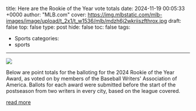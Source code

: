 title: Here are the Rookie of the Year vote totals
date: 2024-11-19 00:05:33 +0000
author: "MLB.com"
cover: https://img.mlbstatic.com/mlb-images/image/upload/t_2x1/t_w1536/mlb/mdzh6j2wkriiszfthrox.jpg
draft: false
top: false
type: post
hide: false
toc: false
tags:
  - Sports
categories:
  - sports
---

![](https://img.mlbstatic.com/mlb-images/image/upload/t_2x1/t_w1536/mlb/mdzh6j2wkriiszfthrox.jpg)

Below are point totals for the balloting for the 2024 Rookie of the Year Award, as voted on by members of the Baseball Writers' Association of America. Ballots for each award were submitted before the start of the postseason from two writers in every city, based on the league covered.

[read more](https://www.mlb.com/news/2024-mlb-rookie-of-the-year-voting-totals)
